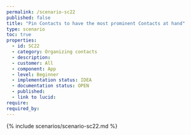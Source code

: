 ```yaml
---
permalink: /scenario-sc22
published: false
title: "Pin Contacts to have the most prominent Contacts at hand"
type: scenario
toc: true
properties:
  - id: SC22
  - category: Organizing contacts
  - description:
  - customer: All
  - component: App
  - level: Beginner
  - implementation status: IDEA
  - documentation status: OPEN
  - published:
  - link to lucid:
require:
required_by:
---
```


{% include scenarios/scenario-sc22.md %}
